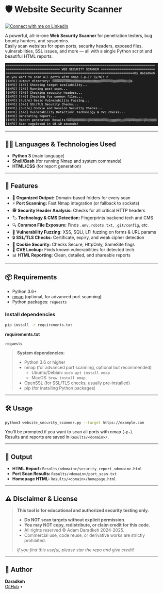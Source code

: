 # 🛡️ Website Security Scanner

[![Connect with me on LinkedIn](https://img.shields.io/badge/LinkedIn-Connect-blue?logo=linkedin)](www.linkedin.com/in/daradkehh)

A powerful, all-in-one **Web Security Scanner** for penetration testers, bug bounty hunters, and sysadmins.  
Easily scan websites for open ports, security headers, exposed files, vulnerabilities, SSL issues, and more — all with a single Python script and beautiful HTML reports.

![Screenshot of the Tool](screenshot.png)

---

## 🧑‍💻 Languages & Technologies Used

- **Python 3** (main language)
- **Shell/Bash** (for running Nmap and system commands)
- **HTML/CSS** (for report generation)

---

## 🚀 Features

- 📁 **Organized Output:** Domain-based folders for every scan
- ⚡ **Port Scanning:** Fast Nmap integration (or fallback to sockets)
- 🕵️ **Security Header Analysis:** Checks for all critical HTTP headers
- 🏷️ **Technology & CMS Detection:** Fingerprints backend tech and CMS
- 🔍 **Common File Exposure:** Finds `.env`, `robots.txt`, `.git/config`, etc.
- 🧪 **Vulnerability Fuzzing:** XSS, SQLi, LFI fuzzing on forms & URL params
- 🔒 **SSL/TLS Checks:** Certificate, expiry, and weak cipher detection
- 🍪 **Cookie Security:** Checks Secure, HttpOnly, SameSite flags
- 🐞 **CVE Lookup:** Finds known vulnerabilities for detected tech
- 📊 **HTML Reporting:** Clean, detailed, and shareable reports

---

## 📦 Requirements

- Python 3.6+
- [nmap](https://nmap.org/) (optional, for advanced port scanning)
- Python packages: `requests`

### Install dependencies

```bash
pip install -r requirements.txt
```

**requirements.txt**
```
requests
```
> **System dependencies:**  
> - Python 3.6 or higher  
> - nmap (for advanced port scanning, optional but recommended)  
>   - Ubuntu/Debian: `sudo apt install nmap`  
>   - MacOS: `brew install nmap`  
> - OpenSSL (for SSL/TLS checks, usually pre-installed)  
> - pip (for installing Python packages)  

---

## 🛠️ Usage

```bash
python3 website_security_scanner.py --target https://example.com
```

You’ll be prompted if you want to scan all ports with nmap (`-p-`).  
Results and reports are saved in `Results/<domain>/`.

---

## 📂 Output

- **HTML Report:** `Results/<domain>/security_report_<domain>.html`
- **Port Scan Results:** `Results/<domain>/port_scan.txt`
- **Homepage HTML:** `Results/<domain>/homepage.html`

---

## ⚠️ Disclaimer & License

> **This tool is for educational and authorized security testing only.**
>
> - **Do NOT scan targets without explicit permission.**
> - **You may NOT copy, redistribute, or claim credit for this code.**
> - All rights reserved © Adam Daradkeh 2024-2025.
> - Commercial use, code reuse, or derivative works are strictly prohibited.
>
> _If you find this useful, please star the repo and give credit!_

---

## 👤 Author

**Daradkeh**  
[GitHub](https://github.com/daradkeh69) •
